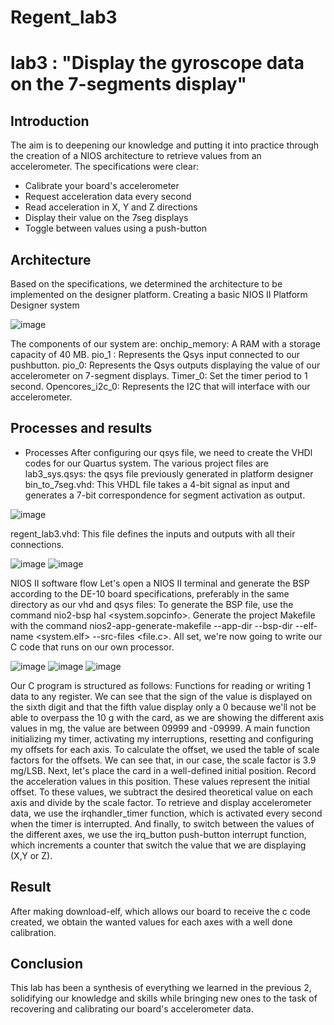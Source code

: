 # Regent_lab3
# lab3 : "Display the gyroscope data on the 7-segments display" 

## Introduction

The aim is to deepening our knowledge and putting it into practice through the creation of a NIOS architecture to retrieve values from an accelerometer. The specifications were clear:
- Calibrate your board's accelerometer
- Request acceleration data every second
- Read acceleration in X, Y and Z directions
- Display their value on the 7seg displays
- Toggle between values using a push-button



## Architecture
Based on the specifications, we determined the architecture to be implemented on the designer platform.
Creating a basic NIOS II Platform Designer system

![image](https://github.com/ESN2024/Regent_lab3/assets/131348400/63963a32-19a8-4ec8-9220-e61ddd2a44d5)

The components of our system are:
onchip_memory: A RAM with a storage capacity of 40 MB.
pio_1 : Represents the Qsys input connected to our pushbutton.
pio_0: Represents the Qsys outputs displaying the value of our accelerometer on 7-segment displays.
Timer_0: Set the timer period to 1 second.
Opencores_i2c_0: Represents the I2C that will interface with our accelerometer.


## Processes and results
- Processes
After configuring our qsys file, we need to create the VHDl codes for our Quartus system.
The various project files are
lab3_sys.qsys: the qsys file previously generated in platform designer
bin_to_7seg.vhd: This VHDL file takes a 4-bit signal as input and generates a 7-bit correspondence for segment activation as output.

![image](https://github.com/ESN2024/Regent_lab3/assets/131348400/ba6cf7f1-a51b-4519-b882-8caa46407784)

regent_lab3.vhd: This file defines the inputs and outputs with all their connections.

![image](https://github.com/ESN2024/Regent_lab3/assets/131348400/8ca04559-f379-46bf-9cc4-e5b0cb1d978f)
![image](https://github.com/ESN2024/Regent_lab3/assets/131348400/070c4928-81d1-4fff-b2ea-99cae997fc78)

NIOS II software flow
Let's open a NIOS II terminal and generate the BSP according to the DE-10 board specifications, preferably in the same directory as our vhd and qsys files:
To generate the BSP file, use the command nio2-bsp hal <system.sopcinfo>.
Generate the project Makefile with the command nios2-app-generate-makefile --app-dir --bsp-dir --elf-name <system.elf> --src-files <file.c>.
All set, we're now going to write our C code that runs on our own processor.

![image](https://github.com/ESN2024/Regent_lab3/assets/131348400/fb3b180e-254d-4eff-99e4-5bdbbae72d8b)
![image](https://github.com/ESN2024/Regent_lab3/assets/131348400/14071e73-8f29-4e5b-8dc9-3a405bc72a71)
![image](https://github.com/ESN2024/Regent_lab3/assets/131348400/219889f6-17e5-4a85-9aef-64dfff9254aa)

Our C program is structured as follows:
Functions for reading or writing 1 data to any register.
We can see that the sign of the value is displayed on the sixth digit and that the fifth value display only a 0 because we'll not be able to overpass the 10 g with the card, as we are showing the different axis values in mg, the value are between 09999 and -09999.
A main function initializing my timer, activating my interruptions, resetting and configuring my offsets for each axis.
To calculate the offset, we used the table of scale factors for the offsets.
We can see that, in our case, the scale factor is 3.9 mg/LSB. Next, let's place the card in a well-defined initial position. Record the acceleration values in this position. These values represent the initial offset. To these values, we subtract the desired theoretical value on each axis and divide by the scale factor.
To retrieve and display accelerometer data, we use the irqhandler_timer function, which is activated every second when the timer is interrupted. 
And finally, to switch between the values of the different axes, we use the irq_button push-button interrupt function, which increments a counter that switch the value that we are displaying (X,Y or Z). 

## Result
After making download-elf, which allows our board to receive the c code created, we obtain the wanted values for each axes with a well done calibration.

## Conclusion
This lab has been a synthesis of everything we learned in the previous 2, solidifying our knowledge and skills while bringing new ones to the task of recovering and calibrating our board's accelerometer data.


